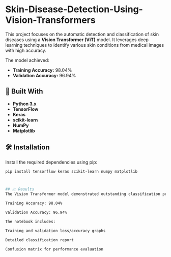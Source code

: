 # Skin-Disease-Detection-Using-Vision-Transformers
This project focuses on the automatic detection and classification of skin diseases using a **Vision Transformer (ViT)** model. It leverages deep learning techniques to identify various skin conditions from medical images with high accuracy.

The model achieved:
- **Training Accuracy:** 98.04%
- **Validation Accuracy:** 96.94%


## 🚀 Built With

- **Python 3.x**
- **TensorFlow**
- **Keras**
- **scikit-learn**
- **NumPy**
- **Matplotlib**

## 🛠️ Installation

Install the required dependencies using pip:

```bash
pip install tensorflow keras scikit-learn numpy matplotlib



## 📈 Results
The Vision Transformer model demonstrated outstanding classification performance on the Skin Diseases Image Dataset:

Training Accuracy: 98.04%

Validation Accuracy: 96.94%

The notebook includes:

Training and validation loss/accuracy graphs

Detailed classification report

Confusion matrix for performance evaluation

